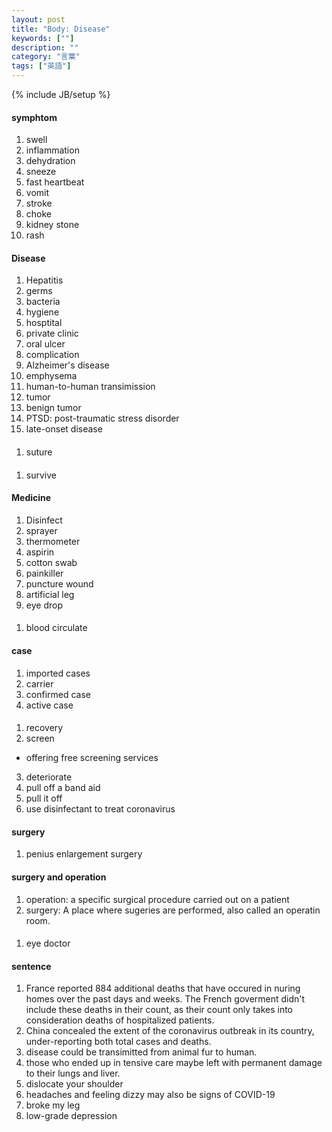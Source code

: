 ```yaml
---
layout: post
title: "Body: Disease"
keywords: [""]
description: ""
category: "言葉"
tags: ["英語"]
---
```

{% include JB/setup %}

#### symphtom
1. swell
2. inflammation
3. dehydration
4. sneeze
5. fast heartbeat
6. vomit
7. stroke
8. choke
9. kidney stone
1. rash

#### Disease
1. Hepatitis
2. germs 
3. bacteria
4. hygiene
5. hosptital
6. private clinic
7. oral ulcer
8. complication
9. Alzheimer's disease
1. emphysema
2. human-to-human transimission
3. tumor
4. benign tumor
5. PTSD: post-traumatic stress disorder
6. late-onset disease

####
1. suture


####
1. survive


#### Medicine
1. Disinfect
2. sprayer
3. thermometer
4. aspirin
5. cotton swab
6. painkiller
7. puncture wound
8. artificial leg
9. eye drop

####
1. blood circulate
#### case
1. imported cases
2. carrier
3. confirmed case
4. active case

#### 
1. recovery
2. screen
- offering free screening services 
3. deteriorate
4. pull off a band aid
5. pull it off
6. use disinfectant to treat coronavirus

#### surgery
1. penius enlargement surgery

#### surgery and operation
1. operation: a specific surgical procedure carried out on a patient
2. surgery: A place where sugeries are performed, also called an operatin room.

####
1. eye doctor


#### sentence
1. France reported 884 additional deaths that have occured in nuring homes over
   the past days and weeks. The French goverment didn't include these deaths in
   their count, as their count only takes into consideration deaths of
   hospitalized patients.
2. China concealed the extent of the coronavirus outbreak in its country,
   under-reporting both total cases and deaths.
3. disease could be transimitted from animal fur to human.
4. those who ended up in tensive care maybe left with permanent damage to their
   lungs and liver.
5. dislocate your shoulder
6. headaches and feeling dizzy may also be signs of COVID-19
7. broke my leg
8. low-grade depression



